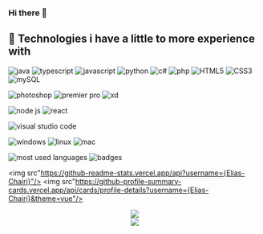 ### Hi there 👋

## 🤹 Technologies i have a little to more experience with

![java](https://img.shields.io/badge/Java-ED8B00?style=for-the-badge&logo=java&logoColor=white)
![typescript](https://img.shields.io/badge/TypeScript-3178C6?style=for-the-badge&logo=typescript&logoColor=white)
![javascript](https://img.shields.io/badge/JavaScript-323330?style=for-the-badge&logo=javascript&logoColor=F7DF1E)
![python](https://img.shields.io/badge/Python-3776AB?style=for-the-badge&logo=python&logoColor=white)
![c#](https://img.shields.io/badge/C%23-239120?style=for-the-badge&logo=c-sharp&logoColor=white)
![php](https://img.shields.io/badge/PHP-777BB4?style=for-the-badge&logo=php&logoColor=white)
![HTML5](https://img.shields.io/badge/HTML5-E34F26?style=for-the-badge&logo=html5&logoColor=white)
![CSS3](https://img.shields.io/badge/CSS3-1572B6?style=for-the-badge&logo=css3&logoColor=white)
![mySQL](https://img.shields.io/badge/MySQL-005C84?style=for-the-badge&logo=mysql&logoColor=white)

![photoshop](https://img.shields.io/badge/Adobe%20Photoshop-31A8FF?style=for-the-badge&logo=Adobe%20Photoshop&logoColor=black)
![premier pro](https://img.shields.io/badge/Adobe%20Premiere%20Pro-9999FF?style=for-the-badge&logo=Adobe%20Premiere%20Pro&logoColor=white)
![xd](https://img.shields.io/badge/Adobe%20XD-470137?style=for-the-badge&logo=Adobe%20XD&logoColor=#FF61F6)

![node js](https://img.shields.io/badge/Node.js-339933?style=for-the-badge&logo=nodedotjs&logoColor=white)
![react](https://img.shields.io/badge/React-20232A?style=for-the-badge&logo=react&logoColor=61DAFB)

![visual studio code](https://img.shields.io/badge/Visual_Studio_Code-0078D4?style=for-the-badge&logo=visual%20studio%20code&logoColor=white)

![windows](https://img.shields.io/badge/Windows-0078D6?style=for-the-badge&logo=windows&logoColor=white)
![linux](https://img.shields.io/badge/Linux-FCC624?style=for-the-badge&logo=linux&logoColor=black)
![mac](https://img.shields.io/badge/mac%20os-000000?style=for-the-badge&logo=apple&logoColor=white)

![most used languages](https://github-readme-stats.vercel.app/api/top-langs/?username={Elias-Chairi})
![badges](https://github-profile-trophy.vercel.app/?username={username})

<img src"https://github-readme-stats.vercel.app/api?username={Elias-Chairi}"/>
<img src"https://github-profile-summary-cards.vercel.app/api/cards/profile-details?username={Elias-Chairi}&theme=vue"/>

<div align="center">
    <img src="https://github-readme-stats.vercel.app/api?username={Elias-Chairi}"/>
    <br />
    <img src="https://github-profile-summary-cards.vercel.app/api/cards/profile-details?username={Elias-Chairi}&theme=vue">
</div>

<!--
**Elias-Chairi/Elias-Chairi** is a ✨ _special_ ✨ repository because its `README.md` (this file) appears on your GitHub profile.

Here are some ideas to get you started:

- 🔭 I’m currently working on ...
- 🌱 I’m currently learning ...
- 👯 I’m looking to collaborate on ...
- 🤔 I’m looking for help with ...
- 💬 Ask me about ...
- 📫 How to reach me: ...
- 😄 Pronouns: ...
- ⚡ Fun fact: ...
-->

